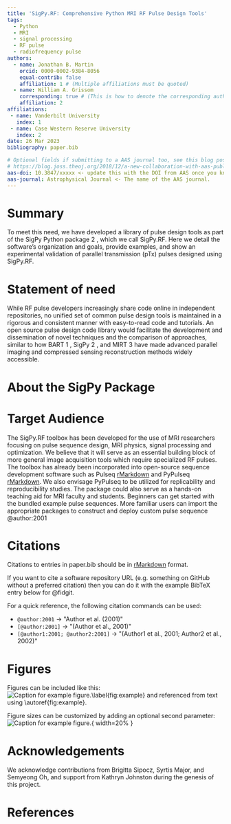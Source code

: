 ```yaml
---
title: 'SigPy.RF: Comprehensive Python MRI RF Pulse Design Tools'
tags:
  - Python
  - MRI
  - signal processing
  - RF pulse
  - radiofrequency pulse
authors:
  - name: Jonathan B. Martin
    orcid: 0000-0002-9384-8056
    equal-contrib: false
    affiliation: 1 # (Multiple affiliations must be quoted)
  - name: William A. Grissom
    corresponding: true # (This is how to denote the corresponding author)
    affiliation: 2
affiliations:
 - name: Vanderbilt University
   index: 1
 - name: Case Western Reserve University
   index: 2
date: 26 Mar 2023
bibliography: paper.bib

# Optional fields if submitting to a AAS journal too, see this blog post:
# https://blog.joss.theoj.org/2018/12/a-new-collaboration-with-aas-publishing
aas-doi: 10.3847/xxxxx <- update this with the DOI from AAS once you know it.
aas-journal: Astrophysical Journal <- The name of the AAS journal.
---
```


# Summary

 To meet this need, we have developed a library of pulse design
tools as part of the SigPy Python package 2 , which we call SigPy.RF. Here we detail the software’s organization and goals, provide examples, and show
an experimental validation of parallel transmission (pTx) pulses designed using SigPy.RF.

# Statement of need

While RF pulse developers increasingly share code online in independent repositories, no unified set of common pulse design tools is
maintained in a rigorous and consistent manner with easy-to-read code and tutorials. An open source pulse design code library would facilitate the
development and dissemination of novel techniques and the comparison of approaches, similar to how BART 1 , SigPy 2 , and MIRT 3 have made advanced
parallel imaging and compressed sensing reconstruction methods widely accessible.

# About the SigPy Package

# Target Audience

The SigPy.RF toolbox has been developed for the use of MRI researchers focusing on pulse sequence design, MRI physics, signal processing and optimization. We believe that it will serve as an essential building block of more general image acquisition tools which require specialized RF pulses. The toolbox has already been incorporated into open-source sequence development software such as Pulseq [rMarkdown](http://rmarkdown.rstudio.com/authoring_bibliographies_and_citations.html) and PyPulseq [rMarkdown](http://rmarkdown.rstudio.com/authoring_bibliographies_and_citations.html). We also envisage PyPulseq to be utilized for replicability and
reproducibility studies. The package could also serve as a hands-on teaching aid for MRI faculty and students. Beginners can
get started with the bundled example pulse sequences. More familiar users can import the
appropriate packages to construct and deploy custom pulse sequence @author:2001

# Citations

Citations to entries in paper.bib should be in
[rMarkdown](http://rmarkdown.rstudio.com/authoring_bibliographies_and_citations.html)
format.

If you want to cite a software repository URL (e.g. something on GitHub without a preferred
citation) then you can do it with the example BibTeX entry below for @fidgit.

For a quick reference, the following citation commands can be used:
- `@author:2001`  ->  "Author et al. (2001)"
- `[@author:2001]` -> "(Author et al., 2001)"
- `[@author1:2001; @author2:2001]` -> "(Author1 et al., 2001; Author2 et al., 2002)"

# Figures

Figures can be included like this:
![Caption for example figure.\label{fig:example}](figure.png)
and referenced from text using \autoref{fig:example}.

Figure sizes can be customized by adding an optional second parameter:
![Caption for example figure.](figure.png){ width=20% }

# Acknowledgements

We acknowledge contributions from Brigitta Sipocz, Syrtis Major, and Semyeong
Oh, and support from Kathryn Johnston during the genesis of this project.

# References
